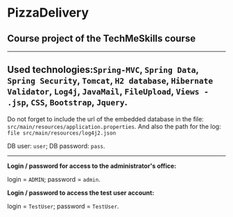 # PizzaDelivery

## **Course project of the TechMeSkills course**

----------------------------------
**Used technologies:`Spring-MVC`, `Spring Data`, `Spring Security`, `Tomcat`, `H2 database`, `Hibernate Validator`, 
`Log4j`, `JavaMail`, `FileUpload`, `Views - .jsp`, `CSS`, `Bootstrap`, `Jquery`.**
----------------------------------

Do not forget to include the url of the embedded database in the file: `src/main/resources/application.properties`.
And also the path for the log: `file src/main/resources/log4j2.json
`

DB user: `user`;
DB password: `pass`.

----------------------------------
**Login / password for access to the administrator's office:**

login = `ADMIN`;
password = `admin`.

**Login / password to access the test user account:**

login = `TestUser`;
password = `TestUser`.